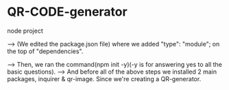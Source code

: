 # QR-CODE-generator
node project

--> (We edited the package.json file)
where we added "type": "module"; on the top of "dependencies".

--> Then, we ran the command(npm init -y)(-y is for answering yes to all the basic questions).
--> And before all of the above steps we installed 2 main packages, inquirer & qr-image. Since we're creating a  QR-generator.




